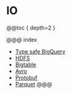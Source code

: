 # IO

@@toc { depth=2 }

@@@ index
* [Type safe BigQuery](Type-Safe-BigQuery.md)
* [HDFS](HDFS.md)
* [Bigtable](Bigtable.md)
* [Avro](Avro.md)
* [Protobuf](Protobuf.md)
* [Parquet](Parquet.md)
@@@
